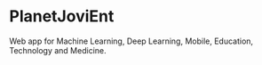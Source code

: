 # PlanetJoviEnt
Web app for Machine Learning, Deep Learning, Mobile, Education, Technology and Medicine.
